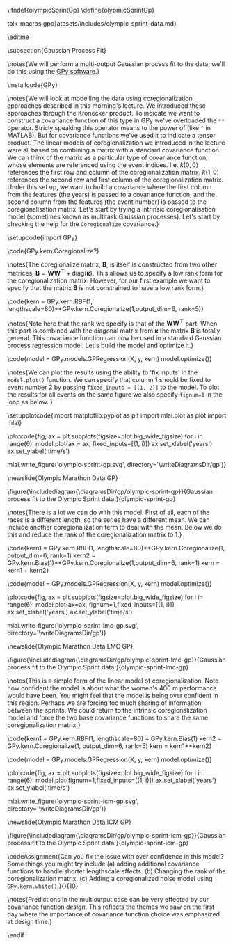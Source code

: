 \ifndef{olympicSprintGp}
\define{olypmicSprintGp}

talk-macros.gpp}atasets/includes/olympic-sprint-data.md}

\editme

\subsection{Gaussian Process Fit}

\notes{We will perform a multi-output Gaussian process fit to the data, we'll do this using the [GPy software](https://github.com/SheffieldML/GPy).}

\installcode{GPy}

\notes{We will look at modelling the data using coregionalization approaches described in this morning's lecture. We introduced these approaches through the Kronecker product. To indicate we want to construct a covariance function of this type in GPy we've overloaded the `**` operator. Stricly speaking this operator means to the power of (like `^` in MATLAB). But for covariance functions we've used it to indicate a tensor product. The linear models of coregionalization we introduced in the lecture were all based on combining a matrix with a standard covariance function. We can think of the matrix as a particular type of covariance function, whose elements are referenced using the event indices. I.e. $k(0, 0)$ references the first row and column of the coregionalization matrix. $k(1, 0)$ references the second row and first column of the coregionalization matrix. Under this set up, we want to build a covariance where the first column from the features (the years) is passed to a covariance function, and the second column from the features (the event number) is passed to the coregionalisation matrix. Let's start by trying a intrinsic coregionalisation model (sometimes known as multitask Gaussian processes). Let's start by checking the help for the `Coregionalize` covariance.}

\setupcode{import GPy}

\code{GPy.kern.Coregionalize?}

\notes{The coregionalize matrix, $\mathbf{B}$, is itself is constructed from two other matrices, $\mathbf{B} = \mathbf{W}\mathbf{W}^\top + \text{diag}(\boldsymbol{\kappa})$. This allows us to specify a low rank form for the coregionalization matrix. However, for our first example we want to specify that the matrix $\mathbf{B}$ is not constrained to have a low rank form.}


\code{kern = GPy.kern.RBF(1, lengthscale=80)**GPy.kern.Coregionalize(1,output_dim=6, rank=5)}

\notes{Note here that the rank we specify is that of the $\mathbf{W}\mathbf{W}^\top$ part. When this part is combined with the diagonal matrix from $\mathbf{\kappa}$ the matrix $\mathbf{B}$ is totally general. This covariance function can now be used in a standard Gaussian process regression model. Let's build the model and optimize it.}


\code{model = GPy.models.GPRegression(X, y, kern)
model.optimize()}

\notes{We can plot the results using the ability to 'fix inputs' in the `model.plot()` function. We can specify that column 1 should be fixed to event number 2 by passing `fixed_inputs = [(1, 2)]` to the model. To plot the results for all events on the same figure we also specify `fignum=1` in the loop as below. }


\setupplotcode{import matplotlib.pyplot as plt
import mlai.plot as plot
import mlai}

\plotcode{fig, ax = plt.subplots(figsize=plot.big_wide_figsize)
for i in range(6):
    model.plot(ax = ax, fixed_inputs=[(1, i)])
ax.set_xlabel('years')
ax.set_ylabel('time/s')

mlai.write_figure('olympic-sprint-gp.svg',
                 directory='\writeDiagramsDir/gp')}

\newslide{Olympic Marathon Data GP}

\figure{\includediagram{\diagramsDir/gp/olympic-sprint-gp}}{Gaussian process fit to the Olympic Sprint data.}{olympic-sprint-gp}

\notes{There is a lot we can do with this model. First of all, each of the races is a different length, so the series have a different mean. We can include another coregionalization term to deal with the mean. Below we do this and reduce the rank of the coregionalization matrix to 1.}

\code{kern1 = GPy.kern.RBF(1, lengthscale=80)**GPy.kern.Coregionalize(1, output_dim=6, rank=1)
kern2 = GPy.kern.Bias(1)**GPy.kern.Coregionalize(1,output_dim=6, rank=1)
kern = kern1 + kern2}

\code{model = GPy.models.GPRegression(X, y, kern)
model.optimize()}

\plotcode{fig, ax = plt.subplots(figsize=plot.big_wide_figsize)
for i in range(6):
    model.plot(ax=ax, fignum=1,fixed_inputs=[(1, i)])
ax.set_xlabel('years')
ax.set_ylabel('time/s')

mlai.write_figure('olympic-sprint-lmc-gp.svg',
                 directory='\writeDiagramsDir/gp')}

\newslide{Olympic Marathon Data LMC GP}

\figure{\includediagram{\diagramsDir/gp/olympic-sprint-lmc-gp}}{Gaussian process fit to the Olympic Sprint data.}{olympic-sprint-lmc-gp}


\notes{This is a simple form of the linear model of coregionalization. Note how confident the model is about what the women's 400 m performance would have been. You might feel that the model is being over confident in this region. Perhaps we are forcing too much sharing of information between the sprints. We could return to the intrinsic coregionalization model and force the two base covariance functions to share the same coregionalization matrix.}


\code{kern1 = GPy.kern.RBF(1, lengthscale=80) + GPy.kern.Bias(1)
kern2 = GPy.kern.Coregionalize(1, output_dim=6, rank=5)
kern = kern1**kern2}

\code{model = GPy.models.GPRegression(X, y, kern)
model.optimize()}

\plotcode{fig, ax = plt.subplots(figsize=plot.big_wide_figsize)
for i in range(6):
    model.plot(fignum=1,fixed_inputs=[(1, i)])
ax.set_xlabel('years')
ax.set_ylabel('time/s')

mlai.write_figure('olympic-sprint-icm-gp.svg',
                  directory='\writeDiagramsDir/gp')}

\newslide{Olympic Marathon Data ICM GP}

\figure{\includediagram{\diagramsDir/gp/olympic-sprint-icm-gp}}{Gaussian process fit to the Olympic Sprint data.}{olympic-sprint-icm-gp}


\codeAssignment{Can you fix the issue with over confidence in this model? Some things you might try include (a) adding additional covariance functions to handle shorter lengthscale effects. (b) Changing the rank of the coregionalization matrix. (c) Adding a coregionalized noise model using `GPy.kern.white()`.}{}{10}

\notes{Predictions in the multioutput case can be very effected by our covariance function *design*. This reflects the themes we saw on the first day where the importance of covariance function choice was emphasized at design time.}


\endif
